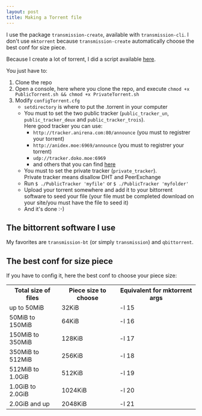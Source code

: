 ```yaml
---
layout: post
title: Making a Torrent file
---
```


I use the package ```transmission-create```, available with ```transmission-cli```.
I don't use ```mktorrent``` because ```transmission-create``` automatically choose the best conf for size piece.

Because I create a lot of torrent, I did a script available [here](https://github.com/Subarashii-no-Fansub/Torrent/).

You just have to:

1. Clone the repo
2. Open a console, here where you clone the repo, and execute ```chmod +x PublicTorrent.sh && chmod +x PrivateTorrent.sh```
3. Modify ```configTorrent.cfg```
	* ```setdirectory``` is where to put the .torrent in your computer
	* You must to set the two public tracker (```public_tracker_un```, ```public_tracker_deux``` and ```public_tracker_trois```).<br>Here good tracker you can use:
		* ```http://tracker.anirena.com:80/announce``` (you must to registrer your torrent)
		* ```http://anidex.moe:6969/announce``` (you must to registrer your torrent)
		* ```udp://tracker.doko.moe:6969```
		* and others that you can find [here](https://github.com/ngosang/trackerslist)
	* You must to set the private tracker (```private_tracker```).<br>Private tracker means disallow DHT and PeerExchange
	* Run ```$ ./PublicTracker 'myfile'``` or ```$ ./PublicTracker 'myfolder'```
	* Upload your torrent somewhere and add it to your bittorrent software to seed your file (your file must be completed download on your site/you must have the file to seed it)
	* And it's done :-)

## The bittorrent software I use

My favorites are ```transmission-bt``` (or simply ```transmission```) and ```qbittorrent```.

## The best conf for size piece

If you have to config it, here the best conf to choose your piece size:
<table>
	<tr>
		<th>Total size of files</th>
		<th>Piece size to choose</th>
		<th>Equivalent for mktorrent args</th>
	</tr>
	<tr>
		<td>up to 50MiB</td>
		<td>32KiB</td>
		<td>-l 15</td>
	</tr>
	<tr>
		<td>50MiB to 150MiB</td>
		<td>64KiB</td>
		<td>-l 16</td>
	</tr>
	<tr>
		<td>150MiB to 350MiB</td>
		<td>128KiB</td>
		<td>-l 17</td>
	</tr>
	<tr>
		<td>350MiB to 512MiB</td>
		<td>256KiB</td>
		<td>-l 18</td>
	</tr>
	<tr>
		<td>512MiB to 1.0GiB</td>
		<td>512KiB</td>
		<td>-l 19</td>
	</tr>
	<tr>
		<td>1.0GiB to 2.0GiB</td>
		<td>1024KiB</td>
		<td>-l 20</td>
	</tr>
	<tr>
		<td>2.0GiB and up</td>
		<td>2048KiB</td>
		<td>-l 21</td>
	</tr>
</table>

